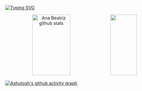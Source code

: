 [![Typing SVG](https://readme-typing-svg.herokuapp.com/?color=ff91a4&size=35&center=true&vCenter=true&width=1000&lines=Oi!+Me+chamo+Ana+Beatriz;Tenho+18+anos;Sou+estudante+de+ciência+da+computação;Aqui+guardo+meus+estudos;Seja+bem+vindo!+:%29)](https://git.io/typing-svg)


<div align="center">  
  <img width="49%" height="195px" src="https://github-readme-stats.vercel.app/api?username=anabzerati&show_icons=true&count_private=true&hide_border=true&title_color=ff91a4&icon_color=ff91a4&text_color=c9d1d9&bg_color=0d1117" alt="Ana Beatriz github stats" /> 
  <img width="41%" height="195px" src="https://github-readme-stats.vercel.app/api/top-langs/?username=anabzerati&layout=compact&hide_border=true&title_color=ff91a4&text_color=ff91a4&bg_color=0d1117" />
</div>


[![Ashutosh's github activity graph](https://github-readme-activity-graph.vercel.app/graph?username=anabzerati&bg_color=00000&color=f08ba2&line=f08ba2&point=f08ba2&area=true&hide_border=true)](https://github.com/ashutosh00710/github-readme-activity-graph)
